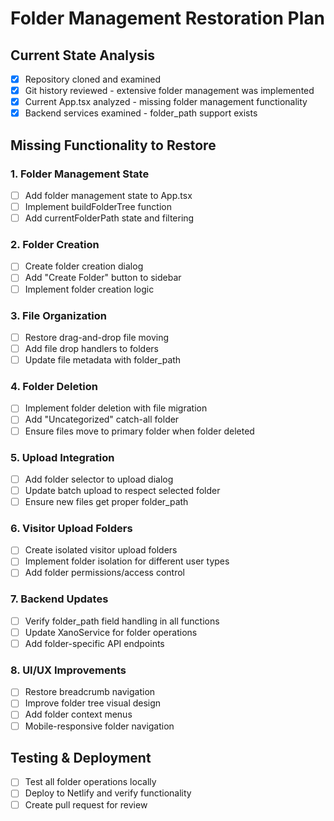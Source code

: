 # Folder Management Restoration Plan

## Current State Analysis
- [x] Repository cloned and examined
- [x] Git history reviewed - extensive folder management was implemented
- [x] Current App.tsx analyzed - missing folder management functionality
- [x] Backend services examined - folder_path support exists

## Missing Functionality to Restore

### 1. Folder Management State
- [ ] Add folder management state to App.tsx
- [ ] Implement buildFolderTree function
- [ ] Add currentFolderPath state and filtering

### 2. Folder Creation
- [ ] Create folder creation dialog
- [ ] Add "Create Folder" button to sidebar
- [ ] Implement folder creation logic

### 3. File Organization
- [ ] Restore drag-and-drop file moving
- [ ] Add file drop handlers to folders
- [ ] Update file metadata with folder_path

### 4. Folder Deletion
- [ ] Implement folder deletion with file migration
- [ ] Add "Uncategorized" catch-all folder
- [ ] Ensure files move to primary folder when folder deleted

### 5. Upload Integration
- [ ] Add folder selector to upload dialog
- [ ] Update batch upload to respect selected folder
- [ ] Ensure new files get proper folder_path

### 6. Visitor Upload Folders
- [ ] Create isolated visitor upload folders
- [ ] Implement folder isolation for different user types
- [ ] Add folder permissions/access control

### 7. Backend Updates
- [ ] Verify folder_path field handling in all functions
- [ ] Update XanoService for folder operations
- [ ] Add folder-specific API endpoints

### 8. UI/UX Improvements
- [ ] Restore breadcrumb navigation
- [ ] Improve folder tree visual design
- [ ] Add folder context menus
- [ ] Mobile-responsive folder navigation

## Testing & Deployment
- [ ] Test all folder operations locally
- [ ] Deploy to Netlify and verify functionality
- [ ] Create pull request for review